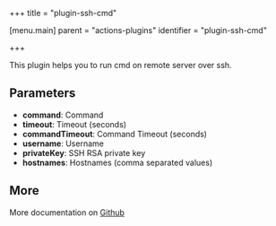 +++
title = "plugin-ssh-cmd"

[menu.main]
parent = "actions-plugins"
identifier = "plugin-ssh-cmd"

+++

This plugin helps you to run cmd on remote server over ssh.

## Parameters

* **command**: Command
* **timeout**: Timeout (seconds)
* **commandTimeout**: Command Timeout (seconds)
* **username**: Username
* **privateKey**: SSH RSA private key
* **hostnames**: Hostnames (comma separated values)


## More

More documentation on [Github](https://github.com/ovh/cds/tree/master/contrib/plugins/plugin-ssh-cmd/README.md)

